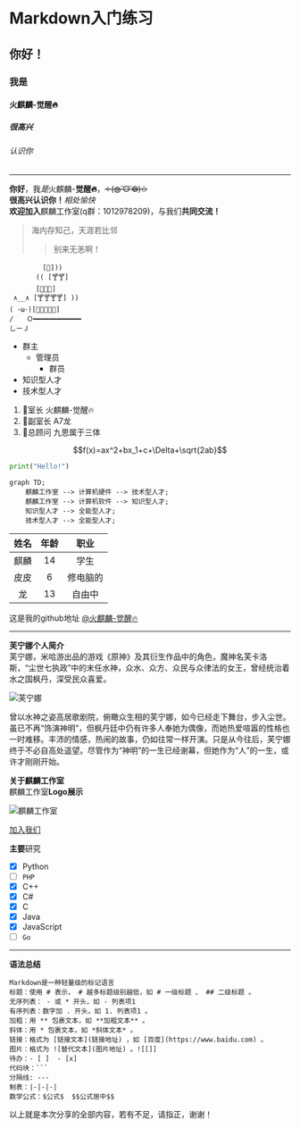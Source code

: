 # Markdown入门练习
## 你好！
### 我是
#### 火麒麟-觉醒🔥
##### 很高兴
###### 认识你

---

**你好**，我*是*火麒麟-**觉醒🔥**，~~✧(◍˃̶ᗜ˂̶◍)✩~~  
**很高兴认识你！**_相处愉快_  
**欢迎加入**麒麟工作室(q群：1012978209)，与我们**共同交流！**

> 海内存知己，天涯若比邻
>> 别来无恙啊！

```
　　　　　[🍷]))
　　　　(( [🍸🍸]
　　　　[🍷🍷🍷]
 ∧__∧ [🍸🍸🍸🍸] ))
( ･ω･)[🍺🍺🍺🍺🍺]
/　　Ｏ━━━━━━━━━━━━
しーＪ
```
* 群主
    * 管理员
        * 群员
* 知识型人才
* 技术型人才

1. 🌟室长     火麒麟-觉醒🔥 
2. 🌟副室长   A7龙          
3. 🌟总顾问   九思属于三体  

$$f(x)=ax^2+bx_1+c+\Delta+\sqrt{2ab}$$

```python
print("Hello!")
```

```mermaid
graph TD;  
    麒麟工作室 --> 计算机硬件 --> 技术型人才;  
    麒麟工作室 --> 计算机软件 --> 知识型人才;  
    知识型人才 --> 全能型人才;  
    技术型人才 --> 全能型人才;  
```

|姓名|年龄|职业|
|:--------:|:-------:|:--------:|
|麒麟 |14  |学生|
|皮皮 |6   |修电脑的|
|龙   |13  |自由中|

这是我的github地址 [@火麒麟-觉醒🔥](https://github.com/Kirin7098)

---

**芙宁娜个人简介**  
芙宁娜，米哈游出品的游戏《原神》及其衍生作品中的角色，魔神名芙卡洛斯，“尘世七执政”中的末任水神，众水、众方、众民与众律法的女王，曾经统治着水之国枫丹，深受民众喜爱。

![芙宁娜](https://media.9game.cn/gamebase/ieu-gdc-pre-process/images/20231106/11/27/7db02a0c83e4f7890fdc5ef19c3b575e.jpg)

曾以水神之姿高居歌剧院，俯瞰众生相的芙宁娜，如今已经走下舞台，步入尘世。虽已不再“饰演神明”，但枫丹廷中仍有许多人奉她为偶像，而她热爱喧嚣的性格也一时难移。丰沛的情感，热闹的故事，仍如往常一样开演。只是从今往后，芙宁娜终于不必自高处遥望。尽管作为“神明”的一生已经谢幕，但她作为“人”的一生，或许才刚刚开始。

**关于麒麟工作室**  
麒麟工作室**Logo展示**

![麒麟工作室](./Kirin_Studio_2.0.jpg)

[加入我们](http://qm.qq.com/cgi-bin/qm/qr?_wv=1027&k=nTvOzDs1o3V-tjvw_bHtMjY_30ekiKzO&authKey=8zGD%2F2iIRsqDzGMf5fjUaGX3CLr%2Bm9WwkmunEXjl5N%2B9sBzWosRKpFICYfOeufb8&noverify=0&group_code=1012978209)

**主要**研究
- [x] Python
- [ ] `PHP`
- [x] C++
- [x] C#
- [x] C
- [x] Java
- [x] JavaScript
- [ ] `Go`

---
**语法总结**
```
Markdown是一种轻量级的标记语言
标题：使用 # 表示， # 越多标题级别越低，如 # 一级标题 、 ## 二级标题 。
无序列表： - 或 * 开头，如 - 列表项1 
有序列表：数字加 . 开头，如 1. 列表项1 。
加粗：用 ** 包裹文本，如 **加粗文本** 。
斜体：用 * 包裹文本，如 *斜体文本* 。
链接：格式为 [链接文本](链接地址) ，如 [百度](https://www.baidu.com) 。
图片：格式为 ![替代文本](图片地址) 。![[]]
待办：- [ ]  - [x]
代码块：```
分隔线: ---
制表：|-|-|-|
数学公式：$公式$  $$公式居中$$

```

以上就是本次分享的全部内容，若有不足，请指正，谢谢！
